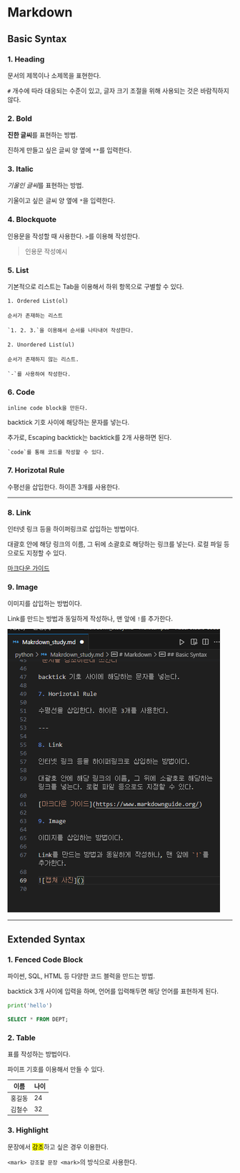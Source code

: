 # Markdown

## Basic Syntax

### 1. Heading

문서의 제목이나 소제목을 표현한다.

`#` 개수에 따라 대응되는 수준이 있고, 글자 크기 조절을 위해 사용되는 것은 바람직하지 않다.

### 2. Bold

**진한 글씨**를 표현하는 방법.

진하게 만들고 싶은 글씨 양 옆에 `**`를 입력한다.

### 3. Italic

*기울인 글씨*를 표현하는 방법.

기울이고 싶은 글씨 양 옆에 `*`을 입력한다.

### 4. Blockquote

인용문을 작성할 때 사용한다. `>`를 이용해 작성한다.

> 인용문 작성예시

### 5. List

기본적으로 리스트는 Tab을 이용해서 하위 항목으로 구별할 수 있다.

    1. Ordered List(ol)
    
    순서가 존재하는 리스트
    
    `1. 2. 3.`을 이용해서 순서를 나타내어 작성한다.
    
    2. Unordered List(ul)
    
    순서가 존재하지 않는 리스트.
    
    `-`를 사용하여 작성한다.

### 6. Code

`inline code block을 만든다.`

backtick 기호 사이에 해당하는 문자를 넣는다.

추가로, Escaping backtick는 backtick를 2개 사용하면 된다.

`` `code`를 통해 코드를 작성할 수 있다. ``

### 7. Horizotal Rule

수평선을 삽입한다. 하이픈 3개를 사용한다.

---

### 8. Link

인터넷 링크 등을 하이퍼링크로 삽입하는 방법이다.

대괄호 안에 해당 링크의 이름, 그 뒤에 소괄호로 해당하는 링크를 넣는다. 로컬 파일 등으로도 지정할 수 있다.

[마크다운 가이드](https://www.markdownguide.org/)

### 9. Image

이미지를 삽입하는 방법이다.

Link를 만드는 방법과 동일하게 작성하나, 맨 앞에 `!`를 추가한다.

![캡쳐 사진](git_class/screenshot.png)

---

## Extended Syntax

### 1. Fenced Code Block

파이썬, SQL, HTML 등 다양한 코드 블럭을 만드는 방법.

backtick 3개 사이에 입력을 하며, 언어를 입력해두면 해당 언어를 표현하게 된다.

```python
print('hello')
```

``` SQL
SELECT * FROM DEPT;
```

### 2. Table

표를 작성하는 방법이다.

파이프 기호를 이용해서 만들 수 있다.

| 이름 | 나이 |
| ----- | ----- |
| 홍길동 | 24 |
| 김철수 | 32 |

### 3. Highlight

문장에서 <mark>강조</mark>하고 싶은 경우 이용한다.

`<mark> 강조할 문장 <mark>`의 방식으로 사용한다.
